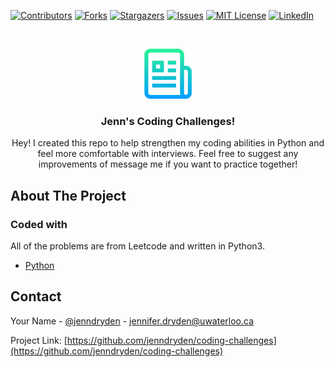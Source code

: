 <!--
*** Thanks for checking out the Best-README-Template. If you have a suggestion
*** that would make this better, please fork the repo and create a pull request
*** or simply open an issue with the tag "enhancement".
*** Thanks again! Now go create something AMAZING! :D
-->



<!-- PROJECT SHIELDS -->
<!--
*** I'm using markdown "reference style" links for readability.
*** Reference links are enclosed in brackets [ ] instead of parentheses ( ).
*** See the bottom of this document for the declaration of the reference variables
*** for contributors-url, forks-url, etc. This is an optional, concise syntax you may use.
*** https://www.markdownguide.org/basic-syntax/#reference-style-links
-->
[![Contributors][contributors-shield]][contributors-url]
[![Forks][forks-shield]][forks-url]
[![Stargazers][stars-shield]][stars-url]
[![Issues][issues-shield]][issues-url]
[![MIT License][license-shield]][license-url]
[![LinkedIn][linkedin-shield]][linkedin-url]



<!-- PROJECT LOGO -->
<br />
<p align="center">
  <a href="https://github.com/othneildrew/Best-README-Template">
    <img src="images/logo.png" alt="Logo" width="80" height="80">
  </a>

  <h3 align="center">Jenn's Coding Challenges!</h3>

  <p align="center">
    Hey! I created this repo to help strengthen my coding abilities in Python and feel more comfortable with interviews. Feel free to suggest any improvements of message me if you want to practice together!
    <br />



<!-- ABOUT THE PROJECT -->
## About The Project

### Coded with 
All of the problems are from Leetcode and written in Python3.
* [Python](https://docs.python.org)



<!-- CONTACT -->
## Contact

Your Name - [@jenndryden](https://twitter.com/jenndryden) - jennifer.dryden@uwaterloo.ca

Project Link: [https://github.com/jenndryden/coding-challenges](https://github.com/jenndryden/coding-challenges)




<!-- MARKDOWN LINKS & IMAGES -->
<!-- https://www.markdownguide.org/basic-syntax/#reference-style-links -->
[contributors-shield]: https://img.shields.io/github/contributors/jenndryden/coding-challenges.svg?style=for-the-badge
[contributors-url]: https://github.com/jenndryden/coding-challenges/graphs/contributors
[forks-shield]: https://img.shields.io/github/forks/jenndryden/coding-challenges.svg?style=for-the-badge
[forks-url]: https://github.com/jenndryden/coding-challenges/network/members
[stars-shield]: https://img.shields.io/github/stars/jenndryden/coding-challenges.svg?style=for-the-badge
[stars-url]: https://github.com/jenndryden/coding-challenges/stargazers
[issues-shield]: https://img.shields.io/github/issues/jenndryden/coding-challenges.svg?style=for-the-badge
[issues-url]: https://github.com/jenndryden/coding-challenges/issues
[license-shield]: https://img.shields.io/github/license/jenndryden/coding-challenges.svg?style=for-the-badge
[license-url]: https://github.com/jenndryden/coding-challenges/blob/master/LICENSE.txt
[linkedin-shield]: https://img.shields.io/badge/-LinkedIn-black.svg?style=for-the-badge&logo=linkedin&colorB=555
[linkedin-url]: https://linkedin.com/in/jennifer-dryden
